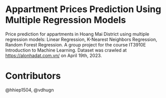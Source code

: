 # Appartment Prices Prediction Using Multiple Regression Models
Price prediction for appartments in Hoang Mai District using multiple regression models: Linear Regression, K-Nearest Neighbors Regression, Random Forest Regression. A group project for the course IT3910E Introduction to Machine Learning. Dataset was crawled at https://alonhadat.com.vn/ on April 19th, 2023. 
# Contributors
@hhiep1504, @vdhugn
